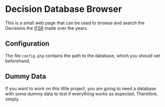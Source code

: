 # Decision Database Browser

This is a small web page that can be used to browse and search the Decisions the [iFSR](https://ifsr.de) made over the years.


## Configuration

The file `config.php` contains the path to the database, which you should set beforehand.

## Dummy Data

If you want to work on this little project, you are going to need a database with some dummy data to test if everything works as expected. Therefore, simply  
